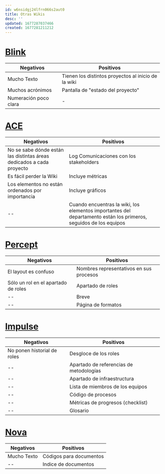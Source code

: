 ```yaml
---
id: w6nsidgj24lfrn066s2aut0
title: Otras Wikis
desc: ''
updated: 1677287037466
created: 1677281211212
---
```

# [Blink](https://bitbucket.org/KaryRs/blink_wiki/wiki/Home)

Negativos | Positivos
-----|-----
Mucho Texto | Tienen los distintos proyectos al inicio de la wiki
Muchos acrónimos | Pantalla de "estado del proyecto"
Numeración poco clara | -

# [ACE](https://berry-cymbal-363.notion.site/ACE-151ba79d118c41efbefe7e3b6a8369a6)

Negativos | Positivos
-----|-----
 No se sabe dónde están las distintas áreas dedicados a cada proyecto | Log Comunicaciones con los stakeholders
 Es fácil perder la Wiki | Incluye métricas
 Los elementos no están ordenados por importancia | Incluye gráficos
 -- | Cuando encuentras la wiki, los elementos importantes del departamento están los primeros, seguidos de los equipos

# [Percept](https://github.com/97joaquinhr/Percept/wiki)

Negativos | Positivos
-----|-----
 El layout es confuso | Nombres representativos en sus procesos
 Sólo un rol en el apartado de roles | Apartado de roles
 -- | Breve
 -- | Página de formatos

# [Impulse](https://impulse-semestrei.github.io/glosario.html)

Negativos | Positivos
-----|-----
 No ponen historial de roles | Desgloce de los roles
 -- | Apartado de referencias de metodologías
 -- | Apartado de infraestructura
 -- | Lista de miembros de los equipos
 -- | Código de procesos
 -- | Métricas de progresos (checklist)
 -- | Glosario

# [Nova](https://github.com/novaDepto/Nova/wiki)

Negativos | Positivos
-----|-----
 Mucho Texto | Códigos para documentos
 -- | Indice de documentos
